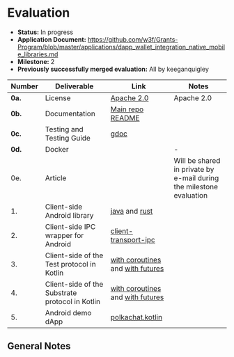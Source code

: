 # Evaluation

- **Status:** In progress
- **Application Document:** https://github.com/w3f/Grants-Program/blob/master/applications/dapp_wallet_integration_native_mobile_libraries.md
- **Milestone:** 2
- **Previously successfully merged evaluation:** All by keeganquigley

| Number | Deliverable | Link | Notes |
| ------------- | ------------- | ------------- |------------- |
| **0a.** | License | [Apache 2.0](https://github.com/tesseract-one/Tesseract.android/blob/main/LICENSE) | Apache 2.0 |
| **0b.** | Documentation | [Main repo README](https://github.com/tesseract-one/Tesseract.android) |  |
| **0c.** | Testing and Testing Guide | [gdoc](https://docs.google.com/document/d/1ce8onLBOEBRB_UO4dj9BN7c9aY-c0Xt5QIX3ke2W7sg/edit?usp=sharing) | |
| **0d.** | Docker | | - |
| 0e. | Article | | Will be shared in private by e-mail during the milestone evaluation |
| 1. | Client-side Android library | [java](https://github.com/tesseract-one/Tesseract.android/tree/main/java/client) and [rust](https://github.com/tesseract-one/Tesseract.android/tree/main/rust/library/) |  |
| 2. | Client-side IPC wrapper for Android | [client-transport-ipc](https://github.com/tesseract-one/Tesseract.android/tree/main/java/client-transport-ipc) |  |
| 3. | Client-side of the Test protocol in Kotlin | [with coroutines](https://github.com/tesseract-one/Tesseract.android/blob/main/java/common/src/main/java/one/tesseract/protocol/kotlin/TestService.kt) and [with futures](https://github.com/tesseract-one/Tesseract.android/blob/main/java/common/src/main/java/one/tesseract/protocol/java/TestService.kt) |  |
| 4. | Client-side of the Substrate protocol in Kotlin | [with coroutines](https://github.com/tesseract-one/Tesseract.android/blob/main/java/common/src/main/java/one/tesseract/protocol/kotlin/SubstrateService.kt) and [with futures](https://github.com/tesseract-one/Tesseract.android/blob/main/java/common/src/main/java/one/tesseract/protocol/java/SubstrateService.kt) |  |
| 5. | Android demo dApp | [polkachat.kotlin](https://github.com/tesseract-one/polkachat.kotlin) |  |

## General Notes
